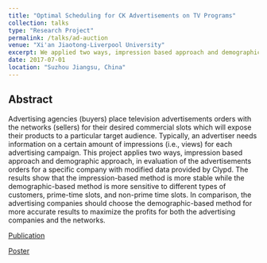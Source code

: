 ```yaml
---
title: "Optimal Scheduling for CK Advertisements on TV Programs"
collection: talks
type: "Research Project"
permalink: /talks/ad-auction
venue: "Xi'an Jiaotong-Liverpool University"
excerpt: We applied two ways, impression based approach and demographic approach, in evaluation of the advertisements orders for a specific company with modified data provided by Clypd.
date: 2017-07-01
location: "Suzhou Jiangsu, China"
---
```


## Abstract
Advertising agencies (buyers) place television advertisements orders with the networks (sellers) for their desired commercial slots which will expose their products to a particular target audience. Typically, an advertiser needs information on a certain amount of impressions (i.e., views) for each advertising campaign. This project applies two ways, impression based approach and demographic approach, in evaluation of the advertisements orders for a specific company with modified data provided by Clypd. The results show that the impression-based method is more stable while the demographic-based method is more sensitive to different types of customers, prime-time slots, and non-prime time slots. In comparison, the advertising companies should choose the demographic-based method for more accurate results to maximize the profits for both the advertising companies and the networks.

[Publication](/publications/ad-auction)

[Poster](/files/201752-share.pdf)

